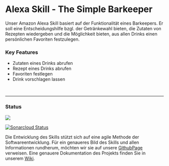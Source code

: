 ﻿# Alexa Skill - The Simple Barkeeper

Unser Amazon Alexa Skill basiert auf der Funktionalität eines Barkeepers. 
Er soll eine Entscheidungshilfe bzgl. der Getränkewahl bieten, die Zutaten von Rezepten wiedergeben und die Möglichkeit bieten, aus allen Drinks einen persönlichen Favoriten festzulegen. 

### Key Features

- Zutaten eines Drinks abrufen
- Rezept eines Drinks abrufen
- Favoriten festlegen
- Drink vorschlagen lassen 

<br>

---


### Status

![](https://travis-ci.org/sweIhm-ws2018-19/skillproject-do-2.svg?branch=master)

[![Sonarcloud Status](https://sonarcloud.io/api/project_badges/measure?project=skillproject%3AsimpleBarkeeper&metric=alert_status)](https://sonarcloud.io/dashboard?id=skillproject%3AsimpleBarkeeper)


Die Entwicklung des Skills stützt sich auf eine agile Methode der Softwareentwicklung.
Für ein genaueres Bild des Skills und allen Informationen rundherum, möchten wir sie auf unsere [GithubPage](https://sweihm-ws2018-19.github.io/skillproject-do-2/) verweisen. 
Eine genauere Dokumentation des Projekts finden Sie in unserem [Wiki](https://github.com/sweIhm-ws2018-19/skillproject-do-2/wiki).

